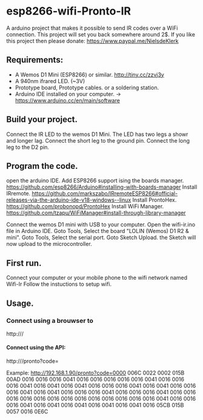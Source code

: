 # esp8266-wifi-Pronto-IR
A arduino project that makes it possible to send IR codes over a WiFi connection.
This project will set you back somewhere around 2$. If you like this project then please donate: https://www.paypal.me/NielsdeKlerk

## Requirements:
- A Wemos D1 Mini (ESP8266) or similar.
  http://tiny.cc/zzvj3y
- A 940nm ifrared LED. (~3V)
- Prototype board, Prototype cables. or a soldering station.
- Arduino IDE installed on your computer. -> https://www.arduino.cc/en/main/software

## Build your project.
Connect the IR LED to the wemos D1 Mini.
The LED has two legs a showr and longer lag.
Connect the short leg to the ground pin.
Connect the long leg to the D2 pin.

## Program the code.
open the arduino IDE.
Add ESP8266 support ising the boards manager. https://github.com/esp8266/Arduino#installing-with-boards-manager
Install IRremote. https://github.com/markszabo/IRremoteESP8266#official-releases-via-the-arduino-ide-v18-windows--linux
Install ProntoHex. https://github.com/probonopd/ProntoHex
Install WiFi Manager. https://github.com/tzapu/WiFiManager#install-through-library-manager

Connect the wemos D1 mini with USB to your computer.
Open the wifi-ir.ino file in Arduino IDE.
Goto Tools, Select the board "LOLIN (Wemos) D1 R2 & mini".
Goto Tools, Select the serial port.
Goto Sketch Upload. the Sketch will now upload to the microcontroller.


## First run.
Connect your computer or your mobile phone to the wifi network named Wifi-Ir
Follow the instuctions to setup wifi.

## Usage.

### Connect using a brouwser to
http://<ipaddress of wifi-ir>/

#### Connect using the API:
http://<ipaddress of wifi-ir>/pronto?code=<PRONTO HEX>

Example:
http://192.168.1.90/pronto?code=0000 006C 0022 0002 015B 00AD 0016 0016 0016 0041 0016 0016 0016 0016 0016 0041 0016 0016 0016 0041 0016 0041 0016 0041 0016 0016 0016 0041 0016 0041 0016 0016 0016 0041 0016 0041 0016 0016 0016 0041 0016 0016 0016 0041 0016 0016 0016 0016 0016 0016 0016 0016 0016 0016 0016 0016 0016 0041 0016 0016 0016 0041 0016 0041 0016 0041 0016 0041 0016 0041 0016 05CB 015B 0057 0016 0E6C

